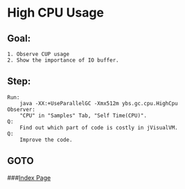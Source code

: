 High CPU Usage
==
Goal:
--
	1. Observe CUP usage
	2. Show the importance of IO buffer.


Step:
--
	Run: 
		java -XX:+UseParallelGC -Xmx512m ybs.gc.cpu.HighCpu
	Observer: 
		"CPU" in "Samples" Tab, "Self Time(CPU)".
	Q: 
		Find out which part of code is costly in jVisualVM.
	Q: 
		Improve the code.


GOTO
--
###[Index Page](../../../../../../README.md)